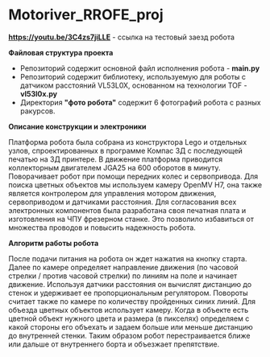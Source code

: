 # Motoriver_RROFE_proj
**https://youtu.be/3C4zs7jiLLE** - ссылка на тестовый заезд робота

**Файловая структура проекта**

- Репозиторий содержит основной файл исполнения робота - **main.py**
- Репозиторий содержит библиотеку, используемую для роботы с датчиком расстояний VL53L0X, основанном на технологии TOF - **vl53l0x.py**
- Директория **"фото робота"** содержит 6 фотографий робота с разных ракурсов.

**Описание конструкции и электроники**

Платформа робота была собрана из конструктора Lego и отдельных узлов, спроектированных в программе Компас 3Д с последующей печатью на 3Д принтере. В движение платформа приводится коллекторным двигателем JGA25 на 600 оборотов в минуту. Поворачивает робот при помощи передних колес и сервопривода. Для поиска цветных объектов мы используем камеру OpenMV H7, она также является контролером для управления мотором движения, сервоприводом и датчиками расстояния. Для согласования всех электронных компонентов была разработана своя печатная плата и изготовления на ЧПУ фрезерном станке. Это позволило избавиться от множества проводов и повысить надежность робота.

**Алгоритм работы робота**

После подачи питания на робота он ждет нажатия на кнопку старта. Далее по камере определяет направление движения (по часовой стрелки / против часовой стрелки) по линиям на поле и начинает движение. Используя датчики расстояния он вычислят дистанцию до стенок и удерживает ее пропорциональным регулятором. Повороты считает также по камере по количеству пройденных синих линий.
Для объезда цветных объектов использует камеру. Когда в объекте есть цветной объект нужного цвета и размера (в пикселях) определяем с какой стороны его объехать и задаем больше или меньше дистанцию до внутренней стенки. Таким образом робот перестраивается ближе или дальше от внутреннего борта и объезжает препятствие.
